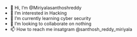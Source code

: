 - 👋 Hi, I’m @Miriyalasanthoshreddy
- 👀 I’m interested in Hacking
- 🌱 I’m currently learning cyber security
- 💞️ I’m looking to collaborate on nothing
- 📫 How to reach me insatgram @santhosh_reddy_miriyala

<!---
Miriyalasanthoshreddy/Miriyalasanthoshreddy is a ✨ special ✨ repository because its `README.md` (this file) appears on your GitHub profile.
You can click the Preview link to take a look at your changes.
--->
